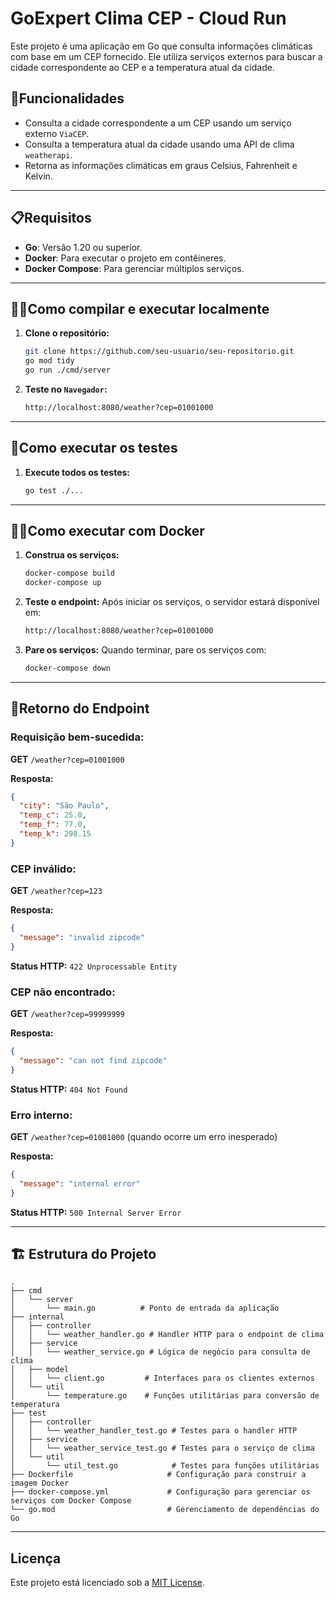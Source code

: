 # GoExpert Clima CEP - Cloud Run

Este projeto é uma aplicação em Go que consulta informações climáticas com base em um CEP fornecido. Ele utiliza serviços externos para buscar a cidade correspondente ao CEP e a temperatura atual da cidade.

## 🚀Funcionalidades

- Consulta a cidade correspondente a um CEP usando um serviço externo `ViaCEP`.
- Consulta a temperatura atual da cidade usando uma API de clima `weatherapi`.
- Retorna as informações climáticas em graus Celsius, Fahrenheit e Kelvin.

---

## 📋Requisitos

- **Go**: Versão 1.20 ou superior.
- **Docker**: Para executar o projeto em contêineres.
- **Docker Compose**: Para gerenciar múltiplos serviços.

---

## 🏃‍♂️Como compilar e executar localmente

1. **Clone o repositório:**
   ```bash
   git clone https://github.com/seu-usuario/seu-repositorio.git
   go mod tidy
   go run ./cmd/server
   ```

4. **Teste no `Navegador`:**
   ```bash
   http://localhost:8080/weather?cep=01001000
   ```

---

## 🧪Como executar os testes

1. **Execute todos os testes:**
   ```bash
   go test ./...
   ```

---

## 🏃‍♂️Como executar com Docker

1. **Construa os serviços:**
   ```bash
   docker-compose build
   docker-compose up
   ```

3. **Teste o endpoint:**
   Após iniciar os serviços, o servidor estará disponível em:
   ```bash
   http://localhost:8080/weather?cep=01001000
   ```

4. **Pare os serviços:**
   Quando terminar, pare os serviços com:
   ```bash
   docker-compose down
   ```

---

## 📡Retorno do Endpoint

### Requisição bem-sucedida:
**GET** `/weather?cep=01001000`

**Resposta:**
```json
{
  "city": "São Paulo",
  "temp_c": 25.0,
  "temp_f": 77.0,
  "temp_k": 298.15
}
```

### CEP inválido:
**GET** `/weather?cep=123`

**Resposta:**
```json
{
  "message": "invalid zipcode"
}
```

**Status HTTP:** `422 Unprocessable Entity`

### CEP não encontrado:
**GET** `/weather?cep=99999999`

**Resposta:**
```json
{
  "message": "can not find zipcode"
}
```

**Status HTTP:** `404 Not Found`

### Erro interno:
**GET** `/weather?cep=01001000` (quando ocorre um erro inesperado)

**Resposta:**
```json
{
  "message": "internal error"
}
```

**Status HTTP:** `500 Internal Server Error`

---

## 🏗️ Estrutura do Projeto

```plaintext
.
├── cmd
│   └── server
│       └── main.go          # Ponto de entrada da aplicação
├── internal
│   ├── controller
│   │   └── weather_handler.go # Handler HTTP para o endpoint de clima
│   ├── service
│   │   └── weather_service.go # Lógica de negócio para consulta de clima
│   ├── model
│   │   └── client.go         # Interfaces para os clientes externos
│   └── util
│       └── temperature.go    # Funções utilitárias para conversão de temperatura
├── test
│   ├── controller
│   │   └── weather_handler_test.go # Testes para o handler HTTP
│   ├── service
│   │   └── weather_service_test.go # Testes para o serviço de clima
│   └── util
│       └── util_test.go            # Testes para funções utilitárias
├── Dockerfile                     # Configuração para construir a imagem Docker
├── docker-compose.yml             # Configuração para gerenciar os serviços com Docker Compose
└── go.mod                         # Gerenciamento de dependências do Go
```

---

## Licença

Este projeto está licenciado sob a [MIT License](LICENSE).
